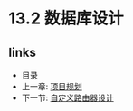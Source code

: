 # 13.2 数据库设计

## links
   * [目录](<preface.md>)
   * 上一章: [项目规划](<13.1.md>)
   * 下一节: [自定义路由器设计](<13.3.md>)